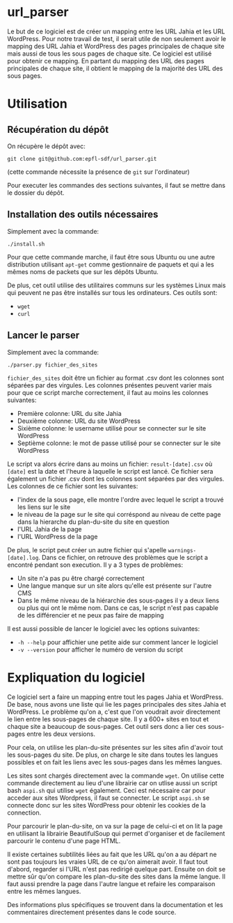 # url_parser
Le but de ce logiciel est de créer un mapping entre les URL Jahia et les URL
WordPress. Pour notre travail de test, il serait utile de non seulement avoir
le mapping des URL Jahia et WordPress des pages principales de chaque site
mais aussi de tous les sous pages de chaque site. Ce logiciel est utilisé
pour obtenir ce mapping. En partant du mapping des URL des pages principales
de chaque site, il obtient le mapping de la majorité des URL des sous pages.

# Utilisation
## Récupération du dépôt
On récupère le dépôt avec:
```
git clone git@github.com:epfl-sdf/url_parser.git
```
(cette commande nécessite la présence de `git` sur l'ordinateur)

Pour executer les commandes des sections suivantes, il faut se mettre dans
le dossier du dépôt.

## Installation des outils nécessaires
Simplement avec la commande:
```
./install.sh
```
Pour que cette commande marche, il faut être sous Ubuntu ou une autre
distribution utilisant `apt-get` comme gestionnaire de paquets et qui a les
mêmes noms de packets que sur les dépôts Ubuntu.

De plus, cet outil utilise des utilitaires communs sur les systèmes
Linux mais qui peuvent ne pas être installés sur tous les ordinateurs.
Ces outils sont:
* `wget`
* `curl`

## Lancer le parser
Simplement avec la commande:
```
./parser.py fichier_des_sites
```

`fichier_des_sites` doit être un fichier au format .csv dont les colonnes sont
séparées par des virgules. Les colonnes présentes peuvent varier mais pour que
ce script marche correctement, il faut au moins les colonnes suivantes:
* Première colonne: URL du site Jahia
* Deuxième colonne: URL du site WordPress
* Sixième colonne: le username utilisé pour se connecter sur le site WordPress
* Septième colonne: le mot de passe utilisé pour se connecter sur le site WordPress

Le script va alors écrire dans au moins un fichier: `result-[date].csv` où `[date]`
est la date et l'heure à laquelle le script est lancé. Ce fichier sera également
un fichier .csv dont les colonnes sont séparées par des virgules. Les colonnes de
ce fichier sont les suivantes:
* l'index de la sous page, elle montre l'ordre avec lequel le script a trouvé les
  liens sur le site
* le niveau de la page sur le site qui corréspond au niveau de cette page dans la
  hierarche du plan-du-site du site en question
* l'URL Jahia de la page
* l'URL WordPress de la page

De plus, le script peut créer un autre fichier qui s'apelle `warnings-[date].log`.
Dans ce fichier, on retrouve des problèmes que le script a encontré pendant son
execution. Il y a 3 types de problèmes:
* Un site n'a pas pu être chargé correctement
* Une langue manque sur un site alors qu'elle est présente sur l'autre CMS
* Dans le même niveau de la hiérarchie des sous-pages il y a deux liens ou plus
  qui ont le même nom. Dans ce cas, le script n'est pas capable de les différencier
  et ne peux pas faire de mapping

Il est aussi possible de lancer le logiciel avec les options suivantes:
* `-h --help` pour affichier une petite aide sur comment lancer le logiciel
* `-v --version` pour afficher le numéro de version du script

# Expliquation du logiciel

Ce logiciel sert a faire un mapping entre tout les pages Jahia et WordPress.
De base, nous avons une liste qui lie les pages principales des sites Jahia et
WordPress. Le problème qu'on a, c'est que l'on voudrait avoir directement le lien
entre les sous-pages de chaque site. Il y a 600+ sites en tout et chaque site a
beaucoup de sous-pages. Cet outil sers donc a lier ces sous-pages entre les deux
versions.

Pour cela, on utilise les plan-du-site présentes sur les sites afin d'avoir tout
les sous-pages du site. De plus, on charge le site dans toutes les langues possibles
et on fait les liens avec les sous-pages dans les mêmes langues.

Les sites sont chargés directement avec la commande `wget`. On utilise cette commande
directement au lieu d'une librairie car on utlise aussi un script bash `aspi.sh`
qui utilise `wget` également. Ceci est nécessaire car pour acceder aux sites Wordpress,
il faut se connecter. Le script `aspi.sh` se connecte donc sur les sites WordPress
pour obtenir les cookies de la connection.

Pour parcourir le plan-du-site, on va sur la page de celui-ci et on lit la page
en utilisant la librairie BeautifulSoup qui permet d'organiser et de facilement
parcourir le contenu d'une page HTML.

Il existe certaines subtilités liées au fait que les URL qu'on a au départ ne sont
pas toujours les vraies URL de ce qu'on aimerait avoir. Il faut tout d'abord,
regarder si l'URL n'est pas redirigé quelque part. Ensuite on doit se mettre sûr
qu'on compare les plan-du-site des sites dans la même langue. Il faut aussi prendre
la page dans l'autre langue et refaire les comparaison entre les mêmes langues.

Des informations plus spécifiques se trouvent dans la documentation et les commentaires
directement présentes dans le code source.
